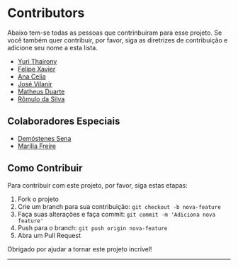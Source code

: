 # Contributors

Abaixo tem-se todas as pessoas que contrinbuiram para esse projeto. Se você também quer contribuir, por favor, siga as diretrizes de contribuição e adicione seu nome a esta lista.

- [Yuri Thairony](https://github.com/ythairony)
- [Felipe Xavier](https://github.com/felipexrn)
- [Ana Celia](https://github.com/ana-celia)
- [José Vilanir](https://github.com/josevilanir)
- [Matheus Duarte](https://github.com/plmdsmatheus)
- [Rômulo da Silva](https://github.com/rommuloifrn)


## Colaboradores Especiais

- [Demóstenes Sena](https://github.com/demostenessena)
- [Marília Freire](https://github.com/mariliaafreire)


## Como Contribuir

Para contribuir com este projeto, por favor, siga estas etapas:

1. Fork o projeto
2. Crie um branch para sua contribuição: `git checkout -b nova-feature`
3. Faça suas alterações e faça commit: `git commit -m 'Adiciona nova feature'`
4. Push para o branch: `git push origin nova-feature`
5. Abra um Pull Request


Obrigado por ajudar a tornar este projeto incrível!

---


